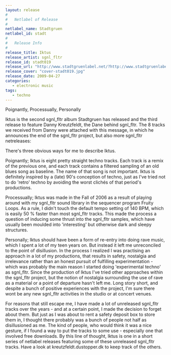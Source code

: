 ```yaml
---
layout: release
#
#   Netlabel of Release
#
netlabel_name: Stadtgruen
netlabel_id: stadt
#
#   Release Info
#
release_title: Iktus
release_artist: sgnl_fltr
release_id: stadt019
release_url: "http://www.stadtgruenlabel.net/?http://www.stadtgruenlabel.net/index.php?locator=releases&id=45"
release_cover: "cover-stadt019.jpg"
release_date: 2009-04-27
categories:
   - electronic music
tags:
   - techno
---
```

Poignantly, Processually, Personally

Iktus is the second sgnl_fltr album Stadtgruen has released and the third release to feature Danny Kreutzfeldt, the Dane behind sgnl_fltr. The 8 tracks we received from Danny were attached with this message, in which he announces the end of the sgnl_fltr project, but also more sgnl_fltr netreleases:

There's three obvious ways for me to describe Iktus.

Poignantly; Iktus is eight pretty straight techno tracks. Each track is a remix of the previous one, and each track contains a filtered sampling of an old blues song as baseline. The name of that song is not important. Iktus is definitely inspired by a (late) 90's conception of techno, just as I've tried not to do 'retro' techno by avoiding the worst clichés of that period's productions.

Processually; Iktus was made in the Fall of 2006 as a result of playing around with my sgnl_fltr sound library in the sequencer program Fruity Loops. As a rule, I didn't touch the default tempo setting of 140 BPM, which is easily 50 % faster than most sgnl_fltr tracks. This made the process a question of inducing some thrust into the sgnl_fltr samples, which have usually been moulded into 'interesting' but otherwise dark and sleepy structures.

Personally; Iktus should have been a form of re-entry into doing rave music, which I spent a lot of my teen years on. But instead it left me unreconciled to the point of disillusion. In the process I realized I was practising an approach in a lot of my productions, that results in safety, nostalgia and irrelevance rather than an honest pursuit of fulfilling experimentation - which was probably the main reason I started doing 'experimental techno' as sgnl_fltr. Since the production of Iktus I've tried other approaches within the sgnl_fltr project, but the notion of nostalgia surrounding the use of rave as a material or a point of departure hasn't left me. Long story short, and despite a bunch of positive experiences with the project, I'm sure there wont be any new sgnl_fltr activities in the studio or at concert venues.

For reasons that still escape me, I have made a lot of unreleased sgnl_fltr tracks over the years - and at a certain point, I made the decision to forget about them. But just as I was about to rent a safety deposit box to store them in, I thought there probably was a bunch of people not half as disillusioned as me. The kind of people, who would think it was a nice gesture, if I found a way to put the tracks to some use - especially one that involved free downloads. By this line of thought, Iktus is one in a short series of netlabel releases featuring some of these unreleased sgnl_fltr tracks. Have a look at kreutzfeldt.dustopper.dk to keep track of the others.